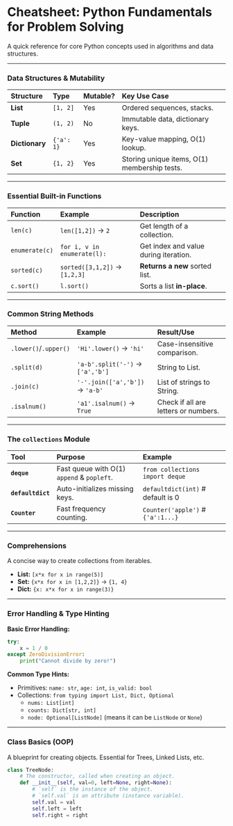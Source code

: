 # Cheatsheet: Python Fundamentals for Problem Solving

A quick reference for core Python concepts used in algorithms and data structures.

---
### Data Structures & Mutability

| Structure | Type | Mutable? | Key Use Case |
|:---|:---|:---|:---|
| **List** | `[1, 2]` | Yes | Ordered sequences, stacks. |
| **Tuple** | `(1, 2)` | No | Immutable data, dictionary keys. |
| **Dictionary**| `{'a': 1}`| Yes | Key-value mapping, O(1) lookup. |
| **Set** | `{1, 2}` | Yes | Storing unique items, O(1) membership tests. |

---
### Essential Built-in Functions

| Function | Example | Description |
|:---|:---|:---|
| `len(c)` | `len([1,2])` -> `2` | Get length of a collection. |
| `enumerate(c)`| `for i, v in enumerate(l):` | Get index and value during iteration. |
| `sorted(c)` | `sorted([3,1,2])` -> `[1,2,3]` | **Returns a new** sorted list. |
| `c.sort()` | `l.sort()` | Sorts a list **in-place**. |

---
### Common String Methods

| Method | Example | Result/Use |
|:---|:---|:---|
| `.lower()`/`.upper()`| `'Hi'.lower()` -> `'hi'` | Case-insensitive comparison. |
| `.split(d)` | `'a-b'.split('-')` -> `['a','b']` | String to List. |
| `.join(c)` | `'-'.join(['a','b'])` -> `'a-b'` | List of strings to String. |
| `.isalnum()` | `'a1'.isalnum()` -> `True` | Check if all are letters or numbers. |

---
### The `collections` Module

| Tool | Purpose | Example |
|:---|:---|:---|
| **`deque`** | Fast queue with O(1) `append` & `popleft`. | `from collections import deque` |
| **`defaultdict`**| Auto-initializes missing keys. | `defaultdict(int)` # default is 0 |
| **`Counter`** | Fast frequency counting. | `Counter('apple')` # `{'a':1...}` |

---
### Comprehensions

A concise way to create collections from iterables.

- **List:** `[x*x for x in range(5)]`
- **Set:** `{x*x for x in [1,2,2]}` -> `{1, 4}`
- **Dict:** `{x: x*x for x in range(3)}`

---
### Error Handling & Type Hinting

**Basic Error Handling:**
```python
try:
    x = 1 / 0
except ZeroDivisionError:
    print("Cannot divide by zero!")
```

**Common Type Hints:**
- Primitives: `name: str`, `age: int`, `is_valid: bool`
- Collections: `from typing import List, Dict, Optional`
  - `nums: List[int]`
  - `counts: Dict[str, int]`
  - `node: Optional[ListNode]` (means it can be `ListNode` or `None`)

---
### Class Basics (OOP)

A blueprint for creating objects. Essential for Trees, Linked Lists, etc.
```python
class TreeNode:
    # The constructor, called when creating an object.
    def __init__(self, val=0, left=None, right=None):
        # `self` is the instance of the object.
        # `self.val` is an attribute (instance variable).
        self.val = val
        self.left = left
        self.right = right
```